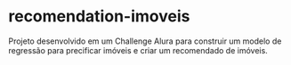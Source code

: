 # recomendation-imoveis
Projeto desenvolvido em um Challenge Alura para construir um modelo de regressão para precificar imóveis e criar um recomendado de imóveis.
